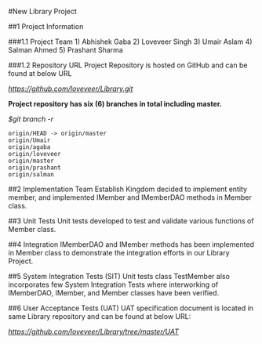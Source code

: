 #New Library Project

##1	Project Information

###1.1	Project Team
	1) Abhishek Gaba
	2) Loveveer Singh
	3) Umair Aslam
	4) Salman Ahmed
	5) Prashant Sharma

###1.2	Repository URL
Project Repository is hosted on GitHub and can be found at below URL

*https://github.com/loveveer/Library.git*

**Project repository has six (6) branches in total including master.**

*$git branch -r*

	origin/HEAD -> origin/master
	origin/Umair
	origin/agaba
	origin/loveveer
	origin/master
	origin/prashant
	origin/salman
  
##2	Implementation
Team Establish Kingdom decided to implement entity member, and implemented IMember and IMemberDAO methods in Member class. 

##3	Unit Tests
Unit tests developed to test and validate various functions of Member class. 

##4	Integration
IMemberDAO and IMember methods has been implemented in Member class to demonstrate the integration efforts in our Library Project.

##5	System Integration Tests (SIT)
Unit tests class TestMember also incorporates few System Integration Tests where interworking of IMemberDAO, IMember, and Member classes have been verified. 

##6	User Acceptance Tests (UAT)
UAT specification document is located in same Library repository and can be found at below URL:

*https://github.com/loveveer/Library/tree/master/UAT*

